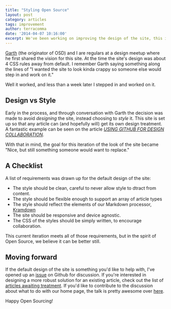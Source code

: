 ```yaml
---
title: "Styling Open Source"
layout: post
category: articles
tags: improvement
author: terracomma
date: '2014-04-07 10:16:00'
excerpt: We've been working on improving the design of the site, this is an update.
---
```


[Garth][garth] (the originator of OSD) and I are regulars at a design meetup where he first shared the vision for this site.
At the time the site's design was about 4 CSS rules away from default. I remember Garth saying something along the lines of
"I wanted the site to look kinda crappy so someone else would step in and work on it."

Well it worked, and less than a week later I stepped in and worked on it.

## Design vs Style

Early in the process, and through conversation with Garth the decision was made to avoid *designing* the site,
instead choosing to *style* it. This site is set up so that any article can (and hopefully will) get its own
design treatment. A fantastic example can be seen on the article [*USING GITHUB FOR DESIGN COLLABORATION*][ex].

With that in mind, the goal for this iteration of the look of the site became
"Nice, but still something someone would want to replace."

## A Checklist

A list of requirements was drawn up for the default design of the site:

- The style should be clean, careful to never allow style to dtract from content.
- The style should be flexible enough to support an array of article types
- The style should reflect the elements of our Markdown processor, [Kramdown][kd]
- The site should be responsive and device agnostic.
- The CSS of the styles should be simply written, to encourage collaboration.

This current iteration meets all of those requirements, but in the spirit of Open Source, we believe it can be better still.

## Moving forward

If the default design of the site is something you'd like to help with, I've opened up an [issue][stylethread] on Github
for discussion. If you're interested in designing a more robust solution for an existing article, check out the list of
[articles awaiting treatment][articles]. If you'd like to contribute to the discussion about what to do with our home page,
the talk is pretty awesome over [here][homepage].

Happy Open Sourcing!

[garth]: http://www.garthdb.com/
[ex]: /articles/using-github-for-design-collaboration/
[kd]: http://kramdown.gettalong.org/
[stylethread]: https://github.com/designopen/designopen.github.io/issues/86
[articles]: https://github.com/designopen/designopen.github.io/issues?labels=post+design&page=1&state=open
[homepage]: https://github.com/designopen/designopen.github.io/issues/85
